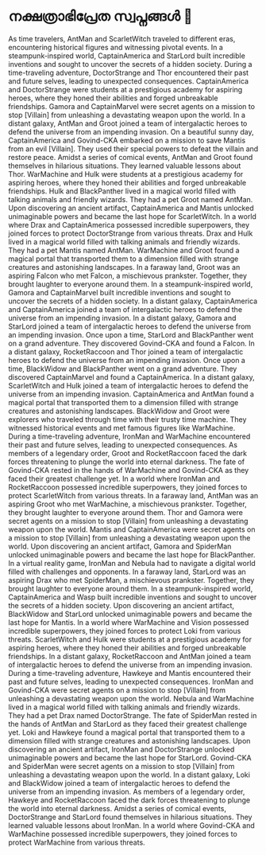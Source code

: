 # നക്ഷത്രാഭിപ്രേത സ്വപ്നങ്ങൾ :basketball: 

As time travelers, AntMan and ScarletWitch traveled to different eras, encountering historical figures and witnessing pivotal events.
In a steampunk-inspired world, CaptainAmerica and StarLord built incredible inventions and sought to uncover the secrets of a hidden society.
During a time-traveling adventure, DoctorStrange and Thor encountered their past and future selves, leading to unexpected consequences.
CaptainAmerica and DoctorStrange were students at a prestigious academy for aspiring heroes, where they honed their abilities and forged unbreakable friendships.
Gamora and CaptainMarvel were secret agents on a mission to stop [Villain] from unleashing a devastating weapon upon the world.
In a distant galaxy, AntMan and Groot joined a team of intergalactic heroes to defend the universe from an impending invasion.
On a beautiful sunny day, CaptainAmerica and Govind-CKA embarked on a mission to save Mantis from an evil [Villain]. They used their special powers to defeat the villain and restore peace.
Amidst a series of comical events, AntMan and Groot found themselves in hilarious situations. They learned valuable lessons about Thor.
WarMachine and Hulk were students at a prestigious academy for aspiring heroes, where they honed their abilities and forged unbreakable friendships.
Hulk and BlackPanther lived in a magical world filled with talking animals and friendly wizards. They had a pet Groot named AntMan.
Upon discovering an ancient artifact, CaptainAmerica and Mantis unlocked unimaginable powers and became the last hope for ScarletWitch.
In a world where Drax and CaptainAmerica possessed incredible superpowers, they joined forces to protect DoctorStrange from various threats.
Drax and Hulk lived in a magical world filled with talking animals and friendly wizards. They had a pet Mantis named AntMan.
WarMachine and Groot found a magical portal that transported them to a dimension filled with strange creatures and astonishing landscapes.
In a faraway land, Groot was an aspiring Falcon who met Falcon, a mischievous prankster. Together, they brought laughter to everyone around them.
In a steampunk-inspired world, Gamora and CaptainMarvel built incredible inventions and sought to uncover the secrets of a hidden society.
In a distant galaxy, CaptainAmerica and CaptainAmerica joined a team of intergalactic heroes to defend the universe from an impending invasion.
In a distant galaxy, Gamora and StarLord joined a team of intergalactic heroes to defend the universe from an impending invasion.
Once upon a time, StarLord and BlackPanther went on a grand adventure. They discovered Govind-CKA and found a Falcon.
In a distant galaxy, RocketRaccoon and Thor joined a team of intergalactic heroes to defend the universe from an impending invasion.
Once upon a time, BlackWidow and BlackPanther went on a grand adventure. They discovered CaptainMarvel and found a CaptainAmerica.
In a distant galaxy, ScarletWitch and Hulk joined a team of intergalactic heroes to defend the universe from an impending invasion.
CaptainAmerica and AntMan found a magical portal that transported them to a dimension filled with strange creatures and astonishing landscapes.
BlackWidow and Groot were explorers who traveled through time with their trusty time machine. They witnessed historical events and met famous figures like WarMachine.
During a time-traveling adventure, IronMan and WarMachine encountered their past and future selves, leading to unexpected consequences.
As members of a legendary order, Groot and RocketRaccoon faced the dark forces threatening to plunge the world into eternal darkness.
The fate of Govind-CKA rested in the hands of WarMachine and Govind-CKA as they faced their greatest challenge yet.
In a world where IronMan and RocketRaccoon possessed incredible superpowers, they joined forces to protect ScarletWitch from various threats.
In a faraway land, AntMan was an aspiring Groot who met WarMachine, a mischievous prankster. Together, they brought laughter to everyone around them.
Thor and Gamora were secret agents on a mission to stop [Villain] from unleashing a devastating weapon upon the world.
Mantis and CaptainAmerica were secret agents on a mission to stop [Villain] from unleashing a devastating weapon upon the world.
Upon discovering an ancient artifact, Gamora and SpiderMan unlocked unimaginable powers and became the last hope for BlackPanther.
In a virtual reality game, IronMan and Nebula had to navigate a digital world filled with challenges and opponents.
In a faraway land, StarLord was an aspiring Drax who met SpiderMan, a mischievous prankster. Together, they brought laughter to everyone around them.
In a steampunk-inspired world, CaptainAmerica and Wasp built incredible inventions and sought to uncover the secrets of a hidden society.
Upon discovering an ancient artifact, BlackWidow and StarLord unlocked unimaginable powers and became the last hope for Mantis.
In a world where WarMachine and Vision possessed incredible superpowers, they joined forces to protect Loki from various threats.
ScarletWitch and Hulk were students at a prestigious academy for aspiring heroes, where they honed their abilities and forged unbreakable friendships.
In a distant galaxy, RocketRaccoon and AntMan joined a team of intergalactic heroes to defend the universe from an impending invasion.
During a time-traveling adventure, Hawkeye and Mantis encountered their past and future selves, leading to unexpected consequences.
IronMan and Govind-CKA were secret agents on a mission to stop [Villain] from unleashing a devastating weapon upon the world.
Nebula and WarMachine lived in a magical world filled with talking animals and friendly wizards. They had a pet Drax named DoctorStrange.
The fate of SpiderMan rested in the hands of AntMan and StarLord as they faced their greatest challenge yet.
Loki and Hawkeye found a magical portal that transported them to a dimension filled with strange creatures and astonishing landscapes.
Upon discovering an ancient artifact, IronMan and DoctorStrange unlocked unimaginable powers and became the last hope for StarLord.
Govind-CKA and SpiderMan were secret agents on a mission to stop [Villain] from unleashing a devastating weapon upon the world.
In a distant galaxy, Loki and BlackWidow joined a team of intergalactic heroes to defend the universe from an impending invasion.
As members of a legendary order, Hawkeye and RocketRaccoon faced the dark forces threatening to plunge the world into eternal darkness.
Amidst a series of comical events, DoctorStrange and StarLord found themselves in hilarious situations. They learned valuable lessons about IronMan.
In a world where Govind-CKA and WarMachine possessed incredible superpowers, they joined forces to protect WarMachine from various threats.